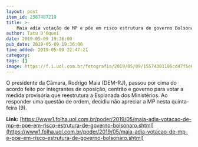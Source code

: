 ```yaml
---
layout: post
item_id: 2587487219
title: >-
    Maia adia votação de MP e põe em risco estrutura de governo Bolsonaro
author: Tatu D'Oquei
date: 2019-05-09 19:36:00
pub_date: 2019-05-09 19:36:00
time_added: 2019-05-09 22:47:21
category: 
tags: []
image: https://f.i.uol.com.br/fotografia/2019/05/09/15574301105cd47f5e6b80e_1557430110_3x2_rt.jpg
---
```


O presidente da Câmara, Rodrigo Maia (DEM-RJ), passou por cima do acordo feito por integrantes de oposição, centrão e governo para votar a medida provisória que reestrutura a Esplanada dos Ministérios. Ao responder uma questão de ordem, decidiu não apreciar a MP nesta quinta-feira (9).

**Link:** [https://www1.folha.uol.com.br/poder/2019/05/maia-adia-votacao-de-mp-e-poe-em-risco-estrutura-de-governo-bolsonaro.shtml](https://www1.folha.uol.com.br/poder/2019/05/maia-adia-votacao-de-mp-e-poe-em-risco-estrutura-de-governo-bolsonaro.shtml)

